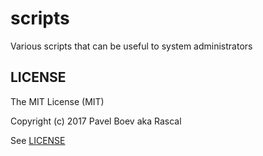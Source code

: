 # scripts

Various scripts that can be useful to system administrators

## LICENSE

The MIT License (MIT)

Copyright (c) 2017 Pavel Boev aka Rascal

See [LICENSE](./LICENSE)
